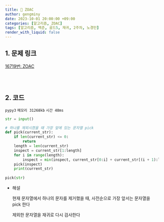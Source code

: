 ```yaml
---
title: 🦊 ZOAC
author: gengminy
date: 2023-10-01 20:00:00 +09:00
categories: [알고리즘, ZOAC]
tags: [알고리즘, 백준, 골드5, 재귀, 2주차, 노경민]
render_with_liquid: false
---
```


## 1. 문제 링크

[16719번: ZOAC](https://www.acmicpc.net/problem/16719)

<br>
<br>

## 2. 코드

`pypy3` `메모리 31268kb` `시간 48ms`

```python
str = input()

# 하나를 제외시켰을 때 가장 앞에 있는 문자열 pick
def pick(current_str):
    if len(current_str) <= 0:
        return
    length = len(current_str)
    inspect = current_str[1:length]
    for i in range(length):
        inspect = min(inspect, current_str[0:i] + current_str[(i + 1):length])
    pick(inspect)
    print(current_str)
        
pick(str)
```


- 해설
    
    현재 문자열에서 하나의 문자를 제거했을 때, 사전순으로 가장 앞서는 문자열을 pick 한다
    
    제외한 문자열을 재귀로 다시 검사한다